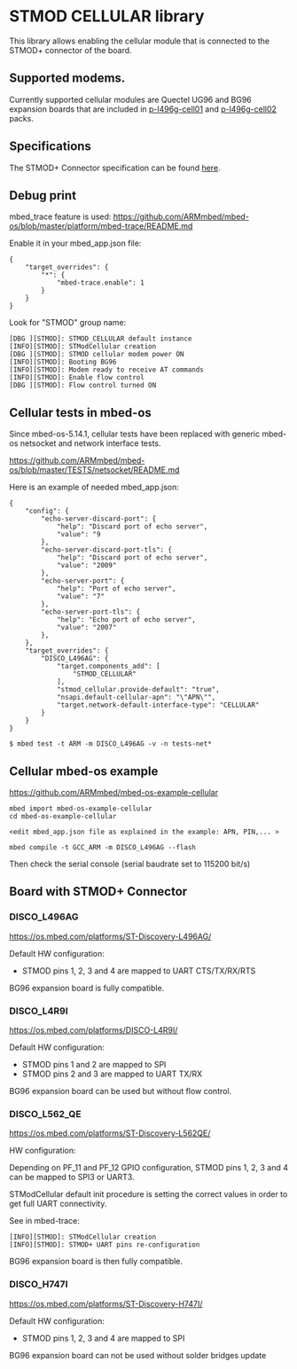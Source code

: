 # STMOD CELLULAR library

This library allows enabling the cellular module that is connected to the STMOD+ connector of the board.

## Supported modems.

Currently supported cellular modules are Quectel UG96 and BG96 expansion boards that are included in [p-l496g-cell01](https://www.st.com/en/evaluation-tools/p-l496g-cell01.html)
and [p-l496g-cell02](https://www.st.com/en/evaluation-tools/p-l496g-cell02.html) packs.

## Specifications

The STMOD+ Connector specification can be found [here](https://www.st.com/content/ccc/resource/technical/document/technical_note/group0/04/7f/90/c1/ad/54/46/1f/DM00323609/files/DM00323609.pdf/jcr:content/translations/en.DM00323609.pdf).

## Debug print

mbed_trace feature is used: https://github.com/ARMmbed/mbed-os/blob/master/platform/mbed-trace/README.md

Enable it in your mbed_app.json file:

````
{
    "target_overrides": {
        "*": {
            "mbed-trace.enable": 1
        }
    }
}
````

Look for "STMOD" group name:
````
[DBG ][STMOD]: STMOD_CELLULAR default instance
[INFO][STMOD]: STModCellular creation
[DBG ][STMOD]: STMOD cellular modem power ON
[INFO][STMOD]: Booting BG96
[INFO][STMOD]: Modem ready to receive AT commands
[INFO][STMOD]: Enable flow control
[DBG ][STMOD]: Flow control turned ON
````


## Cellular tests in mbed-os

Since mbed-os-5.14.1, cellular tests have been replaced with generic mbed-os netsocket and network interface tests.

https://github.com/ARMmbed/mbed-os/blob/master/TESTS/netsocket/README.md

Here is an example of needed mbed_app.json:

````
{
    "config": {
        "echo-server-discard-port": {
            "help": "Discard port of echo server",
            "value": "9
        },
        "echo-server-discard-port-tls": {
            "help": "Discard port of echo server",
            "value": "2009"
        },
        "echo-server-port": {
            "help": "Port of echo server",
            "value": "7"
        },
        "echo-server-port-tls": {
            "help": "Echo port of echo server",
            "value": "2007"
        },
    },
    "target_overrides": {
        "DISCO_L496AG": {
            "target.components_add": [
                "STMOD_CELLULAR"
            ],
            "stmod_cellular.provide-default": "true",
            "nsapi.default-cellular-apn": "\"APN\"",
            "target.network-default-interface-type": "CELLULAR"
        }
    }
}
````


````
$ mbed test -t ARM -m DISCO_L496AG -v -n tests-net*
````

## Cellular mbed-os example

https://github.com/ARMmbed/mbed-os-example-cellular

````
mbed import mbed-os-example-cellular
cd mbed-os-example-cellular
 
<edit mbed_app.json file as explained in the example: APN, PIN,... >
 
mbed compile -t GCC_ARM -m DISCO_L496AG --flash
````

Then check the serial console (serial baudrate set to 115200 bit/s)

## Board with STMOD+ Connector

### DISCO_L496AG

https://os.mbed.com/platforms/ST-Discovery-L496AG/

Default HW configuration:
- STMOD pins 1, 2, 3 and 4 are mapped to UART CTS/TX/RX/RTS

BG96 expansion board is fully compatible.

### DISCO_L4R9I

https://os.mbed.com/platforms/DISCO-L4R9I/

Default HW configuration:
- STMOD pins 1 and 2 are mapped to SPI
- STMOD pins 2 and 3 are mapped to UART TX/RX

BG96 expansion board can be used but without flow control.

### DISCO_L562_QE

https://os.mbed.com/platforms/ST-Discovery-L562QE/

HW configuration:

Depending on PF_11 and PF_12 GPIO configuration, STMOD pins 1, 2, 3 and 4 can be mapped to SPI3 or UART3.

STModCellular default init procedure is setting the correct values in order to get full UART connectivity.

See in mbed-trace:
```
[INFO][STMOD]: STModCellular creation
[INFO][STMOD]: STMOD+ UART pins re-configuration
```

BG96 expansion board is then fully compatible.

### DISCO_H747I

https://os.mbed.com/platforms/ST-Discovery-H747I/

Default HW configuration:
- STMOD pins 1, 2, 3 and 4 are mapped to SPI

BG96 expansion board can not be used without solder bridges update
